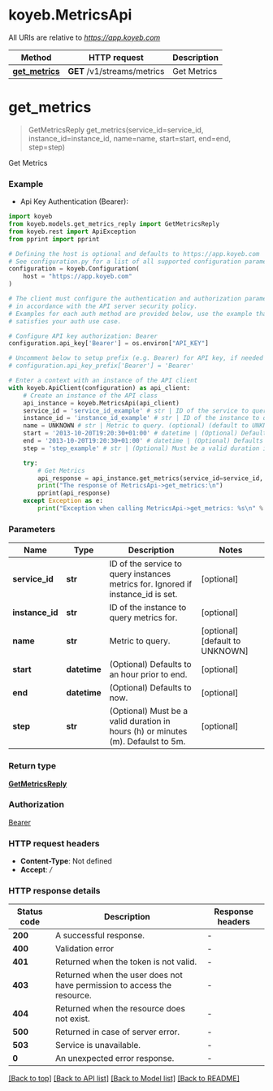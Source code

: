 # koyeb.MetricsApi

All URIs are relative to *https://app.koyeb.com*

Method | HTTP request | Description
------------- | ------------- | -------------
[**get_metrics**](MetricsApi.md#get_metrics) | **GET** /v1/streams/metrics | Get Metrics


# **get_metrics**
> GetMetricsReply get_metrics(service_id=service_id, instance_id=instance_id, name=name, start=start, end=end, step=step)

Get Metrics

### Example

* Api Key Authentication (Bearer):

```python
import koyeb
from koyeb.models.get_metrics_reply import GetMetricsReply
from koyeb.rest import ApiException
from pprint import pprint

# Defining the host is optional and defaults to https://app.koyeb.com
# See configuration.py for a list of all supported configuration parameters.
configuration = koyeb.Configuration(
    host = "https://app.koyeb.com"
)

# The client must configure the authentication and authorization parameters
# in accordance with the API server security policy.
# Examples for each auth method are provided below, use the example that
# satisfies your auth use case.

# Configure API key authorization: Bearer
configuration.api_key['Bearer'] = os.environ["API_KEY"]

# Uncomment below to setup prefix (e.g. Bearer) for API key, if needed
# configuration.api_key_prefix['Bearer'] = 'Bearer'

# Enter a context with an instance of the API client
with koyeb.ApiClient(configuration) as api_client:
    # Create an instance of the API class
    api_instance = koyeb.MetricsApi(api_client)
    service_id = 'service_id_example' # str | ID of the service to query instances metrics for. Ignored if instance_id is set. (optional)
    instance_id = 'instance_id_example' # str | ID of the instance to query metrics for. (optional)
    name = UNKNOWN # str | Metric to query. (optional) (default to UNKNOWN)
    start = '2013-10-20T19:20:30+01:00' # datetime | (Optional) Defaults to an hour prior to end. (optional)
    end = '2013-10-20T19:20:30+01:00' # datetime | (Optional) Defaults to now. (optional)
    step = 'step_example' # str | (Optional) Must be a valid duration in hours (h) or minutes (m). Defaulst to 5m. (optional)

    try:
        # Get Metrics
        api_response = api_instance.get_metrics(service_id=service_id, instance_id=instance_id, name=name, start=start, end=end, step=step)
        print("The response of MetricsApi->get_metrics:\n")
        pprint(api_response)
    except Exception as e:
        print("Exception when calling MetricsApi->get_metrics: %s\n" % e)
```



### Parameters


Name | Type | Description  | Notes
------------- | ------------- | ------------- | -------------
 **service_id** | **str**| ID of the service to query instances metrics for. Ignored if instance_id is set. | [optional] 
 **instance_id** | **str**| ID of the instance to query metrics for. | [optional] 
 **name** | **str**| Metric to query. | [optional] [default to UNKNOWN]
 **start** | **datetime**| (Optional) Defaults to an hour prior to end. | [optional] 
 **end** | **datetime**| (Optional) Defaults to now. | [optional] 
 **step** | **str**| (Optional) Must be a valid duration in hours (h) or minutes (m). Defaulst to 5m. | [optional] 

### Return type

[**GetMetricsReply**](GetMetricsReply.md)

### Authorization

[Bearer](../README.md#Bearer)

### HTTP request headers

 - **Content-Type**: Not defined
 - **Accept**: */*

### HTTP response details

| Status code | Description | Response headers |
|-------------|-------------|------------------|
**200** | A successful response. |  -  |
**400** | Validation error |  -  |
**401** | Returned when the token is not valid. |  -  |
**403** | Returned when the user does not have permission to access the resource. |  -  |
**404** | Returned when the resource does not exist. |  -  |
**500** | Returned in case of server error. |  -  |
**503** | Service is unavailable. |  -  |
**0** | An unexpected error response. |  -  |

[[Back to top]](#) [[Back to API list]](../README.md#documentation-for-api-endpoints) [[Back to Model list]](../README.md#documentation-for-models) [[Back to README]](../README.md)

